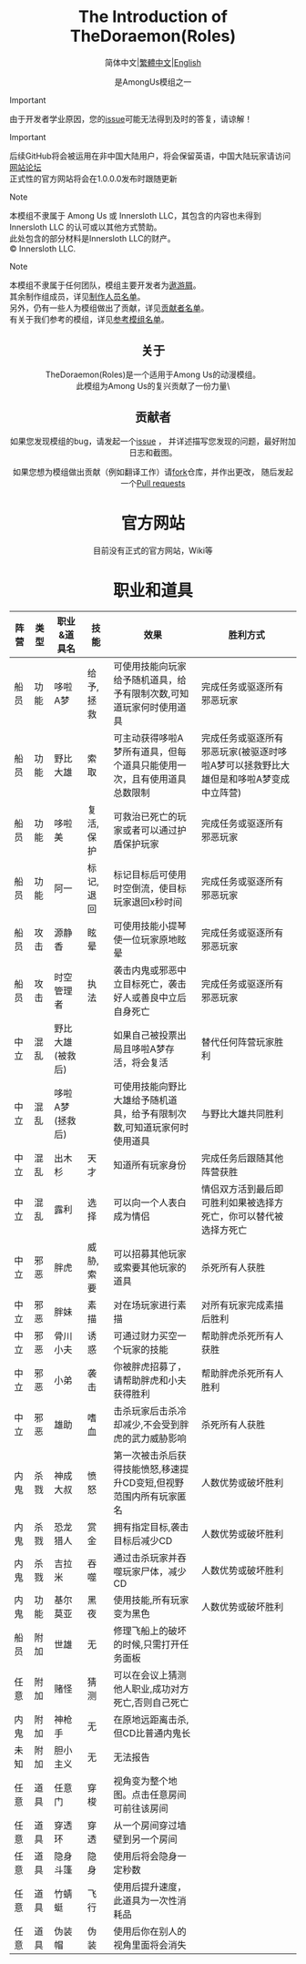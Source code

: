 <div align="center">

# The Introduction of TheDoraemon(Roles)

简体中文|[繁體中文]()|[English]()

是AmongUs模组之一

</div>

> [!important]
> 由于开发者学业原因，您的[issue](https://github.com/Aoyouxie/TheDoraemon/issues)可能无法得到及时的答复，请谅解！

> [!important]
> 后续GitHub将会被运用在非中国大陆用户，将会保留英语，中国大陆玩家请访问[网站论坛](https://www.txtteam.cn/forum-post/79.html)\
> 正式性的官方网站将会在1.0.0.0发布时跟随更新

> [!note]
> 本模组不隶属于 Among Us 或 Innersloth LLC，其包含的内容也未得到 Innersloth LLC 的认可或以其他方式赞助。\
> 此处包含的部分材料是Innersloth LLC的财产。\
> © Innersloth LLC.

> [!note]
> 本模组不隶属于任何团队，模组主要开发者为[遨游屑](https://github.com/Aoyouxie)。\
> 其余制作组成员，详见[制作人员名单](creators.md)。\
> 另外，仍有一些人为模组做出了贡献，详见[贡献者名单](helper.md)。\
> 有关于我们参考的模组，详见[参考模组名单](contributor.md)。

<div align="center">

## 关于

TheDoraemon(Roles)是一个适用于Among Us的动漫模组。\
此模组为Among Us的复兴贡献了一份力量\


## 贡献者



  如果您发现模组的bug，请发起一个[issue](https://github.com/Aoyouxie/TheDoraemon/issues) ，
  并详述描写您发现的问题，最好附加日志和截图。

  如果您想为模组做出贡献（例如翻译工作）请[fork](https://github.com/Aoyouxie/TheDoraemon/fork)仓库，并作出更改，
  随后发起一个[Pull requests](https://github.com/Aoyouxie/TheDoraemon/pulls)



# 官方网站

目前没有正式的官方网站，Wiki等

# 职业和道具

</div>

阵营|类型|职业&道具名|技能|效果|胜利方式|
----|----|------|----|----|--------|
船员|功能|哆啦A梦|给予,拯救|可使用技能向玩家给予随机道具，给予有限制次数,可知道玩家何时使用道具|完成任务或驱逐所有邪恶玩家|
船员|功能|野比大雄|索取|可主动获得哆啦A梦所有道具，但每个道具只能使用一次，且有使用道具总数限制|完成任务或驱逐所有邪恶玩家(被驱逐时哆啦A梦可以拯救野比大雄但是和哆啦A梦变成中立阵营)|
船员|功能|哆啦美|复活,保护|可救治已死亡的玩家或者可以通过护盾保护玩家|完成任务或驱逐所有邪恶玩家|
船员|功能|阿一|标记,退回|标记目标后可使用时空倒流，使目标玩家退回x秒时间|完成任务或驱逐所有邪恶玩家|
船员|攻击|源静香|眩晕|可使用技能小提琴使一位玩家原地眩晕|完成任务或驱逐所有邪恶玩家|
船员|攻击|时空管理者|执法|袭击内鬼或邪恶中立目标死亡，袭击好人或善良中立后自身死亡|完成任务或驱逐所有邪恶玩家|
中立|混乱|野比大雄(被救后)||如果自己被投票出局且哆啦A梦存活，将会复活|替代任何阵营玩家胜利|
中立|混乱|哆啦A梦(拯救后)||可使用技能向野比大雄给予随机道具，给予有限制次数,可知道玩家何时使用道具|与野比大雄共同胜利|
中立|混乱|出木杉|天才|知道所有玩家身份|完成任务后跟随其他阵营获胜|
中立|混乱|露利|选择|可以向一个人表白成为情侣|情侣双方活到最后即可胜利如果被选择方死亡，你可以替代被选择方死亡|
中立|邪恶|胖虎|威胁,索要|可以招募其他玩家或索要其他玩家的道具|杀死所有人获胜|
中立|邪恶|胖妹|素描|对在场玩家进行素描|对所有玩家完成素描后胜利|
中立|邪恶|骨川小夫|诱惑|可通过财力买空一个玩家的技能|帮助胖虎杀死所有人获胜|
中立|邪恶|小弟|袭击|你被胖虎招募了，请帮助胖虎和小夫获得胜利|帮助胖虎杀死所有人胜利|
中立|邪恶|雄助|嗜血|击杀玩家后击杀冷却减少,不会受到胖虎的武力威胁影响|杀死所有人获胜|
内鬼|杀戮|神成大叔|愤怒|第一次被击杀后获得技能愤怒,移速提升CD变短,但视野范围内所有玩家匿名|人数优势或破坏胜利|
内鬼|杀戮|恐龙猎人|赏金|拥有指定目标,袭击目标后减少CD|人数优势或破坏胜利|
内鬼|杀戮|吉拉米|吞噬|通过击杀玩家并吞噬玩家尸体，减少CD|人数优势或破坏胜利|
内鬼|功能|基尔莫亚|黑夜|使用技能,所有玩家变为黑色|人数优势或破坏胜利|
船员|附加|世雄|无|修理飞船上的破坏的时候,只需打开任务面板|
任意|附加|赌怪|猜测|可以在会议上猜测他人职业,成功对方死亡,否则自己死亡|
内鬼|附加|神枪手|无|在原地远距离击杀,但CD比普通内鬼长|
未知|附加|胆小主义|无|无法报告|
任意|道具|任意门|穿梭|视角变为整个地图。点击任意房间可前往该房间|
任意|道具|穿透环|穿透|从一个房间穿过墙壁到另一个房间|
任意|道具|隐身斗篷|隐身|使用后将会隐身一定秒数|
任意|道具|竹蜻蜓|飞行|使用后提升速度，此道具为一次性消耗品|
任意|道具|伪装帽|伪装|使用后你在别人的视角里面将会消失



















